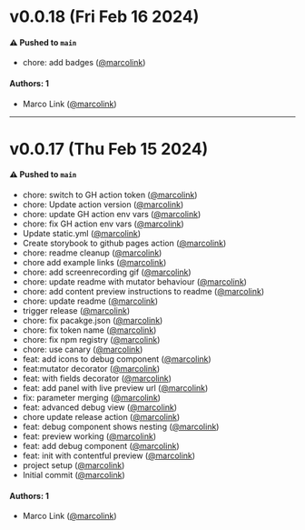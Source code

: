 # v0.0.18 (Fri Feb 16 2024)

#### ⚠️ Pushed to `main`

- chore: add badges ([@marcolink](https://github.com/marcolink))

#### Authors: 1

- Marco Link ([@marcolink](https://github.com/marcolink))

---

# v0.0.17 (Thu Feb 15 2024)

#### ⚠️ Pushed to `main`

- chore: switch to GH action token ([@marcolink](https://github.com/marcolink))
- chore: Update action version ([@marcolink](https://github.com/marcolink))
- chore: update GH action env vars ([@marcolink](https://github.com/marcolink))
- chore: fix GH action env vars ([@marcolink](https://github.com/marcolink))
- Update static.yml ([@marcolink](https://github.com/marcolink))
- Create storybook to github pages action ([@marcolink](https://github.com/marcolink))
- chore: readme cleanup ([@marcolink](https://github.com/marcolink))
- chore add example links ([@marcolink](https://github.com/marcolink))
- chore: add screenrecording gif ([@marcolink](https://github.com/marcolink))
- chore: update readme with mutator behaviour ([@marcolink](https://github.com/marcolink))
- chore: add content preview instructions to readme ([@marcolink](https://github.com/marcolink))
- chore: update readme ([@marcolink](https://github.com/marcolink))
- trigger release ([@marcolink](https://github.com/marcolink))
- chore: fix pacakge.json ([@marcolink](https://github.com/marcolink))
- chore: fix token name ([@marcolink](https://github.com/marcolink))
- chore: fix npm registry ([@marcolink](https://github.com/marcolink))
- chore: use canary ([@marcolink](https://github.com/marcolink))
- feat: add icons to debug component ([@marcolink](https://github.com/marcolink))
- feat:mutator decorator ([@marcolink](https://github.com/marcolink))
- feat: with fields decorator ([@marcolink](https://github.com/marcolink))
- feat: add panel with live preview url ([@marcolink](https://github.com/marcolink))
- fix: parameter merging ([@marcolink](https://github.com/marcolink))
- feat: advanced debug view ([@marcolink](https://github.com/marcolink))
- chore update release action ([@marcolink](https://github.com/marcolink))
- feat: debug component shows nesting ([@marcolink](https://github.com/marcolink))
- feat: preview working ([@marcolink](https://github.com/marcolink))
- feat: add debug component ([@marcolink](https://github.com/marcolink))
- feat: init with contentful preview ([@marcolink](https://github.com/marcolink))
- project setup ([@marcolink](https://github.com/marcolink))
- Initial commit ([@marcolink](https://github.com/marcolink))

#### Authors: 1

- Marco Link ([@marcolink](https://github.com/marcolink))
